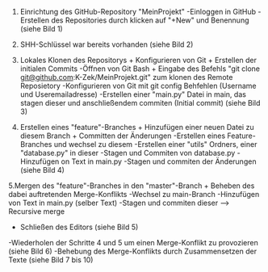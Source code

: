 
1. Einrichtung des GitHub-Repository "MeinProjekt"
 -Einloggen in GitHub
 -Erstellen des Repositories durch klicken auf "+New" und Benennung (siehe Bild 1)
 
2. SHH-Schlüssel war bereits vorhanden (siehe Bild 2)

3. Lokales Klonen des Repositorys + Konfigurieren von Git + Erstellen der initialen Commits
 -Öffnen von Git Bash + Eingabe des Befehls "git clone git@github.com:K-Zek/MeinProjekt.git" zum klonen des Remote Reposietory
 -Konfigurieren von Git mit git config Behfehlen (Username und Useremailadresse)
 -Erstellen einer "main.py" Datei in main, das stagen dieser und anschließendem commiten (Initial commit) (siehe Bild 3)

4. Erstellen eines "feature"-Branches + Hinzufügen einer neuen Datei zu diesem Branch + Committen der Änderungen 
 -Erstellen eines Feature-Branches und wechsel zu diesem
 -Erstellen einer "utils" Ordners, einer "database.py" in dieser 
 -Stagen und Commiten von database.py
 -Hinzufügen  on Text in main.py
 -Stagen und commiten der Änderungen (siehe Bild 4)

5.Mergen des "feature"-Branches in den "master"-Branch + Beheben des dabei auftretenden Merge-Konflikts 
 -Wechsel zu main-Branch
 -Hinzufügen von Text in main.py (selber Text)
 -Stagen und commiten dieser 
 --> Recursive merge
 - Schließen des Editors (siehe Bild 5)
 
 -Wiederholen der Schritte 4 und 5 um einen Merge-Konflikt zu provozieren (siehe Bild 6)
-Behebung des Merge-Konflikts durch Zusammensetzen der Texte (siehe Bild 7 bis 10)
 